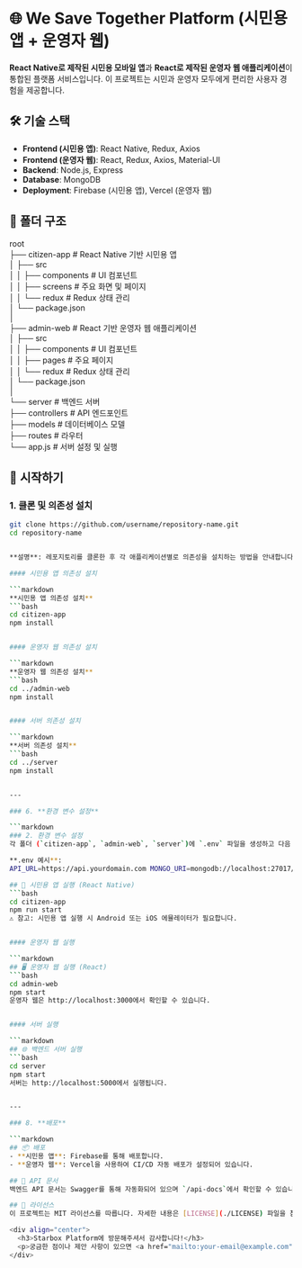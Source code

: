 # 🌐 We Save Together Platform (시민용 앱 + 운영자 웹)
**React Native로 제작된 시민용 모바일 앱**과 **React로 제작된 운영자 웹 애플리케이션**이 통합된 플랫폼 서비스입니다. 이 프로젝트는 시민과 운영자 모두에게 편리한 사용자 경험을 제공합니다.

## 🛠 기술 스택
- **Frontend (시민용 앱)**: React Native, Redux, Axios
- **Frontend (운영자 웹)**: React, Redux, Axios, Material-UI
- **Backend**: Node.js, Express
- **Database**: MongoDB
- **Deployment**: Firebase (시민용 앱), Vercel (운영자 웹)

## 📂 폴더 구조  
root  
├── citizen-app             # React Native 기반 시민용 앱  
│   ├── src  
│   │   ├── components      # UI 컴포넌트  
│   │   ├── screens         # 주요 화면 및 페이지  
│   │   └── redux           # Redux 상태 관리  
│   └── package.json  
│  
├── admin-web               # React 기반 운영자 웹 애플리케이션  
│   ├── src  
│   │   ├── components      # UI 컴포넌트  
│   │   ├── pages           # 주요 페이지   
│   │   └── redux           # Redux 상태 관리  
│   └── package.json  
│  
└── server                  # 백엔드 서버  
    ├── controllers         # API 엔드포인트  
    ├── models              # 데이터베이스 모델  
    ├── routes              # 라우터  
    └── app.js              # 서버 설정 및 실행  
  
## 🚀 시작하기

### 1. 클론 및 의존성 설치
```bash
git clone https://github.com/username/repository-name.git
cd repository-name


**설명**: 레포지토리를 클론한 후 각 애플리케이션별로 의존성을 설치하는 방법을 안내합니다.

#### 시민용 앱 의존성 설치

```markdown
**시민용 앱 의존성 설치**
```bash
cd citizen-app
npm install


#### 운영자 웹 의존성 설치

```markdown
**운영자 웹 의존성 설치**
```bash
cd ../admin-web
npm install


#### 서버 의존성 설치

```markdown
**서버 의존성 설치**
```bash
cd ../server
npm install


---

### 6. **환경 변수 설정**

```markdown
### 2. 환경 변수 설정
각 폴더 (`citizen-app`, `admin-web`, `server`)에 `.env` 파일을 생성하고 다음 변수를 설정하세요.

**.env 예시**:
API_URL=https://api.yourdomain.com MONGO_URI=mongodb://localhost:27017/yourdb

## 📱 시민용 앱 실행 (React Native)
```bash
cd citizen-app
npm run start
⚠️ 참고: 시민용 앱 실행 시 Android 또는 iOS 에뮬레이터가 필요합니다.


#### 운영자 웹 실행

```markdown
## 🖥 운영자 웹 실행 (React)
```bash
cd admin-web
npm start
운영자 웹은 http://localhost:3000에서 확인할 수 있습니다.


#### 서버 실행

```markdown
## 🌐 백엔드 서버 실행
```bash
cd server
npm start
서버는 http://localhost:5000에서 실행됩니다.


---

### 8. **배포**

```markdown
## 📦 배포
- **시민용 앱**: Firebase를 통해 배포합니다.
- **운영자 웹**: Vercel을 사용하여 CI/CD 자동 배포가 설정되어 있습니다.

## 📄 API 문서
백엔드 API 문서는 Swagger를 통해 자동화되어 있으며 `/api-docs`에서 확인할 수 있습니다.

## 📝 라이선스
이 프로젝트는 MIT 라이선스를 따릅니다. 자세한 내용은 [LICENSE](./LICENSE) 파일을 참고하세요.

<div align="center">
  <h3>Starbox Platform에 방문해주셔서 감사합니다!</h3>
  <p>궁금한 점이나 제안 사항이 있으면 <a href="mailto:your-email@example.com">이메일</a>로 연락해 주세요.</p>
</div>
